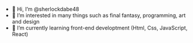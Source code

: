 - 👋 Hi, I’m @sherlockdabe48
- 👀 I’m interested in many things such as final fantasy, programming, art and design
- 🌱 I’m currently learning front-end developtment (Html, Css, JavaScript, React)

<!---💞️ I’m looking to collaborate on ...
- 📫 How to reach me ... --->

<!---
sherlockdabe48/sherlockdabe48 is a ✨ special ✨ repository because its `README.md` (this file) appears on your GitHub profile.
You can click the Preview link to take a look at your changes.
--->
